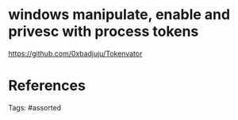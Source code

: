 # windows manipulate, enable and privesc with process tokens
https://github.com/0xbadjuju/Tokenvator

# References

Tags:
    #assorted
